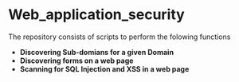 # Web_application_security
The repository consists of scripts to perform the folowing functions
* **Discovering Sub-domians for a given Domain**
* **Discovering forms on a web page**
* **Scanning for SQL Injection and XSS in a web page**

